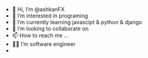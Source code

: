 - 👋 Hi, I’m @ashkanFX
- 👀 I’m interested in programing
- 🌱 I’m currently learning javascipt & python & django
- 💞️ I’m looking to collaborate on 
- 📫 How to reach me ...
- ✌🏻 I’m software engineer
- 
<!---
ashkanFX/ashkanFX is a ✨ special ✨ repository because its `README.md` (this file) appears on your GitHub profile.
You can click the Preview link to take a look at your changes.
--->
